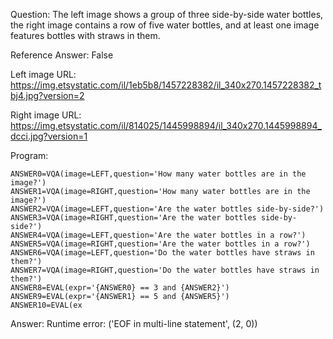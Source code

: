 Question: The left image shows a group of three side-by-side water bottles, the right image contains a row of five water bottles, and at least one image features bottles with straws in them.

Reference Answer: False

Left image URL: https://img.etsystatic.com/il/1eb5b8/1457228382/il_340x270.1457228382_tbj4.jpg?version=2

Right image URL: https://img.etsystatic.com/il/814025/1445998894/il_340x270.1445998894_dcci.jpg?version=1

Program:

```
ANSWER0=VQA(image=LEFT,question='How many water bottles are in the image?')
ANSWER1=VQA(image=RIGHT,question='How many water bottles are in the image?')
ANSWER2=VQA(image=LEFT,question='Are the water bottles side-by-side?')
ANSWER3=VQA(image=RIGHT,question='Are the water bottles side-by-side?')
ANSWER4=VQA(image=LEFT,question='Are the water bottles in a row?')
ANSWER5=VQA(image=RIGHT,question='Are the water bottles in a row?')
ANSWER6=VQA(image=LEFT,question='Do the water bottles have straws in them?')
ANSWER7=VQA(image=RIGHT,question='Do the water bottles have straws in them?')
ANSWER8=EVAL(expr='{ANSWER0} == 3 and {ANSWER2}')
ANSWER9=EVAL(expr='{ANSWER1} == 5 and {ANSWER5}')
ANSWER10=EVAL(ex
```
Answer: Runtime error: ('EOF in multi-line statement', (2, 0))

